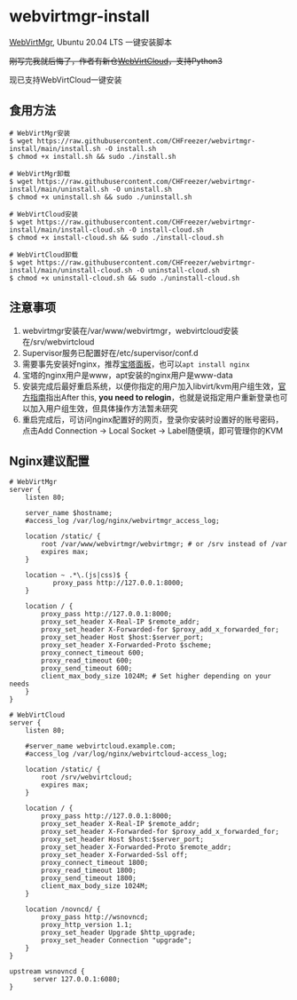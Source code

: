 # webvirtmgr-install
[WebVirtMgr](https://github.com/retspen/webvirtmgr), Ubuntu 20.04 LTS 一键安装脚本

~~刚写完我就后悔了，作者有新仓[WebVirtCloud](https://github.com/retspen/webvirtcloud)，支持Python3~~

现已支持WebVirtCloud一键安装

## 食用方法
```shell
# WebVirtMgr安装
$ wget https://raw.githubusercontent.com/CHFreezer/webvirtmgr-install/main/install.sh -O install.sh
$ chmod +x install.sh && sudo ./install.sh

# WebVirtMgr卸载
$ wget https://raw.githubusercontent.com/CHFreezer/webvirtmgr-install/main/uninstall.sh -O uninstall.sh
$ chmod +x uninstall.sh && sudo ./uninstall.sh

# WebVirtCloud安装
$ wget https://raw.githubusercontent.com/CHFreezer/webvirtmgr-install/main/install-cloud.sh -O install-cloud.sh
$ chmod +x install-cloud.sh && sudo ./install-cloud.sh

# WebVirtCloud卸载
$ wget https://raw.githubusercontent.com/CHFreezer/webvirtmgr-install/main/uninstall-cloud.sh -O uninstall-cloud.sh
$ chmod +x uninstall-cloud.sh && sudo ./uninstall-cloud.sh
```

## 注意事项
1. webvirtmgr安装在/var/www/webvirtmgr，webvirtcloud安装在/srv/webvirtcloud
2. Supervisor服务已配置好在/etc/supervisor/conf.d
3. 需要事先安装好nginx，推荐[宝塔面板](https://www.bt.cn/bbs/thread-19376-1-1.html)，也可以`apt install nginx`
4. 宝塔的nginx用户是www，apt安装的nginx用户是www-data
5. 安装完成后最好重启系统，以便你指定的用户加入libvirt/kvm用户组生效，[官方指南](https://help.ubuntu.com/community/KVM/Installation)指出After this, **you need to relogin**，也就是说指定用户重新登录也可以加入用户组生效，但具体操作方法暂未研究
6. 重启完成后，可访问nginx配置好的网页，登录你安装时设置好的账号密码，点击Add Connection -> Local Socket -> Label随便填，即可管理你的KVM

## Nginx建议配置
```nginx
# WebVirtMgr
server {
    listen 80;

    server_name $hostname;
    #access_log /var/log/nginx/webvirtmgr_access_log; 

    location /static/ {
        root /var/www/webvirtmgr/webvirtmgr; # or /srv instead of /var
        expires max;
    }

    location ~ .*\.(js|css)$ {
           proxy_pass http://127.0.0.1:8000;
    }

    location / {
        proxy_pass http://127.0.0.1:8000;
        proxy_set_header X-Real-IP $remote_addr;
        proxy_set_header X-Forwarded-for $proxy_add_x_forwarded_for;
        proxy_set_header Host $host:$server_port;
        proxy_set_header X-Forwarded-Proto $scheme;
        proxy_connect_timeout 600;
        proxy_read_timeout 600;
        proxy_send_timeout 600;
        client_max_body_size 1024M; # Set higher depending on your needs 
    }
}
```
```nginx
# WebVirtCloud
server {
    listen 80;

    #server_name webvirtcloud.example.com;
    #access_log /var/log/nginx/webvirtcloud-access_log; 

    location /static/ {
        root /srv/webvirtcloud;
        expires max;
    }

    location / {
        proxy_pass http://127.0.0.1:8000;
        proxy_set_header X-Real-IP $remote_addr;
        proxy_set_header X-Forwarded-for $proxy_add_x_forwarded_for;
        proxy_set_header Host $host:$server_port;
        proxy_set_header X-Forwarded-Proto $remote_addr;
        proxy_set_header X-Forwarded-Ssl off;
        proxy_connect_timeout 1800;
        proxy_read_timeout 1800;
        proxy_send_timeout 1800;
        client_max_body_size 1024M;
    }

    location /novncd/ {
        proxy_pass http://wsnovncd;
        proxy_http_version 1.1;
        proxy_set_header Upgrade $http_upgrade;
        proxy_set_header Connection "upgrade";
    }
}

upstream wsnovncd {
      server 127.0.0.1:6080;
}
```
